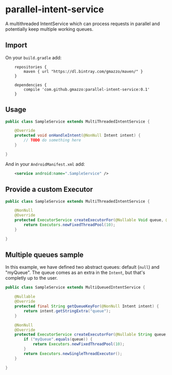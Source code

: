 # parallel-intent-service
A multithreaded IntentService which can process requests in parallel and potentially keep multiple working queues.

## Import
On your `build.gradle` add:
```
    repositories {
        maven { url "https://dl.bintray.com/gmazzo/maven/" }
    }

    dependencies {
        compile 'com.github.gmazzo:parallel-intent-service:0.1'
    }
```

## Usage
```java
public class SampleService extends MultiThreadedIntentService {

    @Override
    protected void onHandleIntent(@NonNull Intent intent) {
        // TODO do something here
    }

}
```
And in your `AndroidManifest.xml` add:
```xml
    <service android:name=".SampleService" />
```

## Provide a custom Executor
```java
public class SampleService extends MultiThreadedIntentService {

    @NonNull
    @Override
    protected ExecutorService createExecutorFor(@Nullable Void queue, @NonNull Intent intent) {
        return Executors.newFixedThreadPool(10);
    }

}
```

## Multiple queues sample
In this example, we have defined two abstract queues: default (`null`) and "myQueue".
The queue comes as an extra in the `Intent`, but that's completly up to the user.
```java
public class SampleService extends MultiQueuedIntentService {

    @Nullable
    @Override
    protected final String getQueueKeyFor(@NonNull Intent intent) {
        return intent.getStringExtra("queue");
    }

    @NonNull
    @Override
    protected ExecutorService createExecutorFor(@Nullable String queue, @NonNull Intent intent) {
        if ("myQueue".equals(queue)) {
            return Executors.newFixedThreadPool(10);
        }
        return Executors.newSingleThreadExecutor();
    }

}
```
